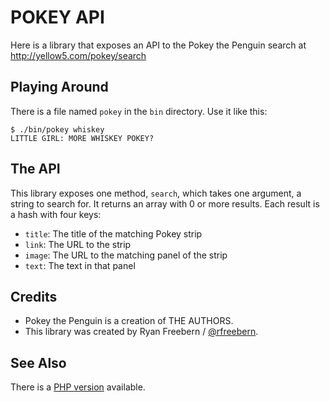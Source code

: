 # POKEY API

Here is a library that exposes an API to the Pokey the Penguin search at
http://yellow5.com/pokey/search

## Playing Around

There is a file named ```pokey``` in the ```bin``` directory. Use it like this:

    $ ./bin/pokey whiskey
    LITTLE GIRL: MORE WHISKEY POKEY?

## The API

This library exposes one method, ```search```, which takes one argument, a
string to search for. It returns an array with 0 or more results. Each result
is a hash with four keys:

* ```title```: The title of the matching Pokey strip
* ```link```: The URL to the strip
* ```image```: The URL to the matching panel of the strip
* ```text```: The text in that panel

## Credits

* Pokey the Penguin is a creation of THE AUTHORS.
* This library was created by Ryan Freebern / [@rfreebern](https://twitter.com/rfreebern).

## See Also

There is a [PHP version](https://github.com/rfreebern/pokey-api-php) available.
